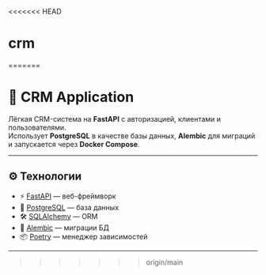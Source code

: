 <<<<<<< HEAD
# crm
=======
# 📌 CRM Application

Лёгкая CRM-система на **FastAPI** с авторизацией, клиентами и пользователями.  
Использует **PostgreSQL** в качестве базы данных, **Alembic** для миграций и запускается через **Docker Compose**.

---

## ⚙️ Технологии

- ⚡ [FastAPI](https://fastapi.tiangolo.com/) — веб-фреймворк  
- 🐘 [PostgreSQL](https://www.postgresql.org/) — база данных  
- 🛠 [SQLAlchemy](https://www.sqlalchemy.org/) — ORM  
- 🔄 [Alembic](https://alembic.sqlalchemy.org/) — миграции БД  
- 📦 [Poetry](https://python-poetry.org/) — менеджер зависимостей    

---


>>>>>>> origin/main
